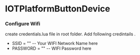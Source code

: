 # IOTPlatformButtonDevice 

### Configure Wifi 

create credentials.lua file in root folder.
Add following credintails .
- SSID = "" -- Your WIFI Network Name here
- PASSWORD = "" -- WIFI Password here